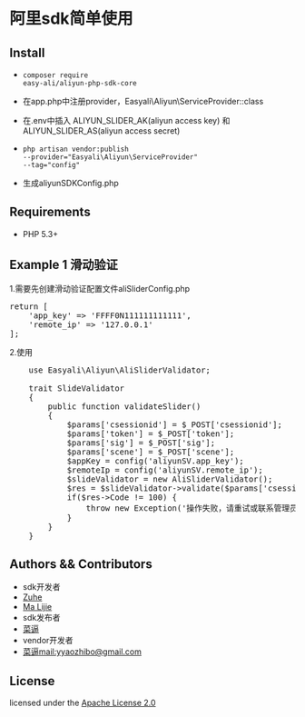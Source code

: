# 阿里sdk简单使用

## Install
- <code>composer require easy-ali/aliyun-php-sdk-core</code>
- 在app.php中注册provider，Easyali\Aliyun\ServiceProvider::class
- 在.env中插入 ALIYUN_SLIDER_AK(aliyun access key) 和 ALIYUN_SLIDER_AS(aliyun access secret)

- <code>php artisan vendor:publish --provider="Easyali\Aliyun\ServiceProvider" --tag="config"</code>
- 生成aliyunSDKConfig.php
## Requirements

- PHP 5.3+

## Example 1 滑动验证
1.需要先创建滑动验证配置文件aliSliderConfig.php
<pre>
return [
    'app_key' => 'FFFF0N111111111111', 
    'remote_ip' => '127.0.0.1' 
];
</pre>

2.使用
<pre>
	use Easyali\Aliyun\AliSliderValidator;
    
    trait SlideValidator
    {
        public function validateSlider()
        {
            $params['csessionid'] = $_POST['csessionid'];
            $params['token'] = $_POST['token'];
            $params['sig'] = $_POST['sig'];
            $params['scene'] = $_POST['scene'];
            $appKey = config('aliyunSV.app_key');
            $remoteIp = config('aliyunSV.remote_ip');
            $slideValidator = new AliSliderValidator();
            $res = $slideValidator->validate($params['csessionid'], $params['token'], $params['sig'], $params['scene'], $appKey, $remoteIp);
            if($res->Code != 100) {
                throw new Exception('操作失败，请重试或联系管理员');
            }
        }
    }
</pre>
## Authors && Contributors
- sdk开发者
- [Zuhe]()
- [Ma Lijie](https://github.com/malijiefoxmail)
- sdk发布者
- [菜逼](https://github.com/yaozhibo)
- vendor开发者
- [菜逼](https://github.com/yaozhibo)<mail:yyaozhibo@gmail.com>
## License

licensed under the [Apache License 2.0](https://www.apache.org/licenses/LICENSE-2.0.html)
